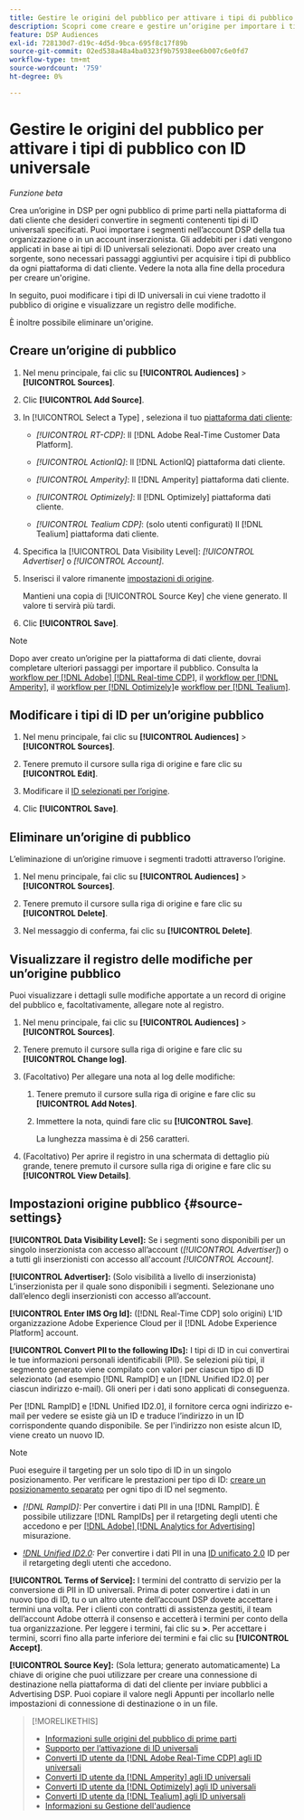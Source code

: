 ```yaml
---
title: Gestire le origini del pubblico per attivare i tipi di pubblico con ID universale
description: Scopri come creare e gestire un’origine per importare i tipi di pubblico dalla piattaforma di dati dei clienti e convertirli in segmenti contenenti ID universali.
feature: DSP Audiences
exl-id: 728130d7-d19c-4d5d-9bca-695f8c17f89b
source-git-commit: 02ed538a48a4ba0323f9b75938ee6b007c6e0fd7
workflow-type: tm+mt
source-wordcount: '759'
ht-degree: 0%

---
```


# Gestire le origini del pubblico per attivare i tipi di pubblico con ID universale

*Funzione beta*

Crea un’origine in DSP per ogni pubblico di prime parti nella piattaforma di dati cliente che desideri convertire in segmenti contenenti tipi di ID universali specificati. Puoi importare i segmenti nell’account DSP della tua organizzazione o in un account inserzionista. Gli addebiti per i dati vengono applicati in base ai tipi di ID universali selezionati. Dopo aver creato una sorgente, sono necessari passaggi aggiuntivi per acquisire i tipi di pubblico da ogni piattaforma di dati cliente. Vedere la nota alla fine della procedura per creare un&#39;origine.

In seguito, puoi modificare i tipi di ID universali in cui viene tradotto il pubblico di origine e visualizzare un registro delle modifiche.

È inoltre possibile eliminare un&#39;origine.

## Creare un’origine di pubblico

<!-- Not sure about this

You can create one source for each combination of universal ID partner and data visibility level.

-->

1. Nel menu principale, fai clic su **[!UICONTROL Audiences]** > **[!UICONTROL Sources]**.

1. Clic **[!UICONTROL Add Source]**.

1. In [!UICONTROL Select a Type] , seleziona il tuo [piattaforma dati cliente](source-about.md):

   * *[!UICONTROL RT-CDP]*: Il [!DNL Adobe Real-Time Customer Data Platform].

   * *[!UICONTROL ActionIQ]*: Il [!DNL ActionIQ] piattaforma dati cliente.

   * *[!UICONTROL Amperity]*: Il [!DNL Amperity] piattaforma dati cliente.

   * *[!UICONTROL Optimizely]*: Il [!DNL Optimizely] piattaforma dati cliente.

   * *[!UICONTROL Tealium CDP]*: (solo utenti configurati) Il [!DNL Tealium] piattaforma dati cliente.

1. Specifica la [!UICONTROL Data Visibility Level]: *[!UICONTROL Advertiser]* o *[!UICONTROL Account]*.

1. Inserisci il valore rimanente [impostazioni di origine](#source-settings).

   Mantieni una copia di [!UICONTROL Source Key] che viene generato. Il valore ti servirà più tardi.

1. Clic **[!UICONTROL Save]**.

>[!NOTE]
>
>Dopo aver creato un’origine per la piattaforma di dati cliente, dovrai completare ulteriori passaggi per importare il pubblico. Consulta la [workflow per [!DNL Adobe] [!DNL Real-time CDP]](source-adobe-rtcdp.md),<!-- the [workflow for [!DNL ActionIQ]](source-actioniq.md), --> il [workflow per [!DNL Amperity]](source-amperity.md), il [workflow per [!DNL Optimizely]](source-optimizely.md)e [workflow per [!DNL Tealium]](source-tealium.md).

## Modificare i tipi di ID per un’origine pubblico

<!-- Clarify this:
All changes to universal IDs translated from the source are applied after you save the the source record. For example, if a new ID is added, any hashed email addresses shared before making the changes aren't converted. Similarly, if an ID is removed, we don't delete any historical data from the segments shared through the source.

OR 

All changes to universal IDs translated from the source are applied after you save the the source record. For example, if you add a new ID type, then we convert hashed email addresses shared before making the changes to the new ID type. Similarly, if you remove an ID type, then we delete any historical IDs of that type from the segments shared through the source.

-->

1. Nel menu principale, fai clic su **[!UICONTROL Audiences]** > **[!UICONTROL Sources]**.

1. Tenere premuto il cursore sulla riga di origine e fare clic su **[!UICONTROL Edit]**.

1. Modificare il [ID selezionati per l’origine](#source-settings).

1. Clic **[!UICONTROL Save]**.

## Eliminare un’origine di pubblico

L’eliminazione di un’origine rimuove i segmenti tradotti attraverso l’origine.<!-- Will performance data for the segment still be available in any types of reports?  If yes, which? -->

1. Nel menu principale, fai clic su **[!UICONTROL Audiences]** > **[!UICONTROL Sources]**.

1. Tenere premuto il cursore sulla riga di origine e fare clic su **[!UICONTROL Delete]**.

1. Nel messaggio di conferma, fai clic su **[!UICONTROL Delete]**.

## Visualizzare il registro delle modifiche per un’origine pubblico

Puoi visualizzare i dettagli sulle modifiche apportate a un record di origine del pubblico e, facoltativamente, allegare note al registro.

1. Nel menu principale, fai clic su **[!UICONTROL Audiences]** > **[!UICONTROL Sources]**.

1. Tenere premuto il cursore sulla riga di origine e fare clic su **[!UICONTROL Change log]**.

1. (Facoltativo) Per allegare una nota al log delle modifiche:

   1. Tenere premuto il cursore sulla riga di origine e fare clic su **[!UICONTROL Add Notes]**.

   1. Immettere la nota, quindi fare clic su **[!UICONTROL Save]**.

      La lunghezza massima è di 256 caratteri.

1. (Facoltativo) Per aprire il registro in una schermata di dettaglio più grande, tenere premuto il cursore sulla riga di origine e fare clic su **[!UICONTROL View Details]**.

## Impostazioni origine pubblico {#source-settings}

**[!UICONTROL Data Visibility Level]:** Se i segmenti sono disponibili per un singolo inserzionista con accesso all’account (*[!UICONTROL Advertiser]*) o a tutti gli inserzionisti con accesso all&#39;account *[!UICONTROL Account]*.

**[!UICONTROL Advertiser]:** (Solo visibilità a livello di inserzionista) L’inserzionista per il quale sono disponibili i segmenti. Selezionane uno dall’elenco degli inserzionisti con accesso all’account.

**[!UICONTROL Enter IMS Org Id]:** ([!DNL Real-Time CDP] solo origini) L&#39;ID organizzazione Adobe Experience Cloud per il [!DNL Adobe Experience Platform] account.

**[!UICONTROL Convert PII to the following IDs]:** I tipi di ID in cui convertirai le tue informazioni personali identificabili (PII). Se selezioni più tipi, il segmento generato viene compilato con valori per ciascun tipo di ID selezionato (ad esempio [!DNL RampID] e un [!DNL Unified ID2.0] per ciascun indirizzo e-mail). Gli oneri per i dati sono applicati di conseguenza.

Per [!DNL RampID] e [!DNL Unified ID2.0], il fornitore cerca ogni indirizzo e-mail per vedere se esiste già un ID e traduce l’indirizzo in un ID corrispondente quando disponibile. Se per l&#39;indirizzo non esiste alcun ID, viene creato un nuovo ID.

>[!NOTE]
>
>Puoi eseguire il targeting per un solo tipo di ID in un singolo posizionamento. Per verificare le prestazioni per tipo di ID: [creare un posizionamento separato](/help/dsp/campaign-management/placements/placement-create.md) per ogni tipo di ID nel segmento.

* *[!DNL RampID]:* Per convertire i dati PII in una [!DNL RampID]. È possibile utilizzare [!DNL RampIDs] per il retargeting degli utenti che accedono e per [[!DNL Adobe] [!DNL Analytics for Advertising]](/help/integrations/analytics/overview.md) misurazione.

* *[!DNL Unified ID2.0](Beta):* Per convertire i dati PII in una [ID unificato 2.0](https://unifiedid.com) ID per il retargeting degli utenti che accedono.

<!-- Later
* *[!DNL ID5] (Beta):* To convert PII to an [!DNL ID5] ID. You can use [!DNL ID5] IDs for retargeting logging-in users and for [[!DNL Adobe] [!DNL Analytics for Advertising]](/help/integrations/analytics/overview.md) measurement.

-->

**[!UICONTROL Terms of Service]:** I termini del contratto di servizio per la conversione di PII in ID universali. Prima di poter convertire i dati in un nuovo tipo di ID, tu o un altro utente dell’account DSP dovete accettare i termini una volta. Per i clienti con contratti di assistenza gestiti, il team dell’account Adobe otterrà il consenso e accetterà i termini per conto della tua organizzazione. Per leggere i termini, fai clic su **>**. Per accettare i termini, scorri fino alla parte inferiore dei termini e fai clic su **[!UICONTROL Accept]**.

**[!UICONTROL Source Key]:** (Sola lettura; generato automaticamente) La chiave di origine che puoi utilizzare per creare una connessione di destinazione nella piattaforma di dati del cliente per inviare pubblici a Advertising DSP. Puoi copiare il valore negli Appunti per incollarlo nelle impostazioni di connessione di destinazione o in un file.

>[!MORELIKETHIS]
>
>* [Informazioni sulle origini del pubblico di prime parti](source-about.md)
>* [Supporto per l’attivazione di ID universali](/help/dsp/audiences/universal-ids.md)
>* [Converti ID utente da [!DNL Adobe Real-Time CDP] agli ID universali](/help/dsp/audiences/sources/source-adobe-rtcdp.md)
>* [Converti ID utente da [!DNL Amperity] agli ID universali](/help/dsp/audiences/sources/source-amperity.md)
>* [Converti ID utente da [!DNL Optimizely] agli ID universali](/help/dsp/audiences/sources/source-optimizely.md)
>* [Converti ID utente da [!DNL Tealium] agli ID universali](/help/dsp/audiences/sources/source-tealium.md)
>* [Informazioni su Gestione dell&#39;audience](/help/dsp/audiences/audience-about.md)
